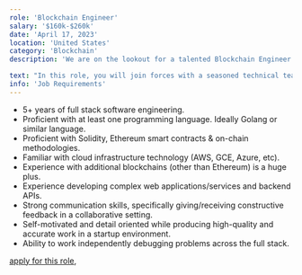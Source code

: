 ```yaml
---
role: 'Blockchain Engineer'
salary: '$160k-$260k'
date: 'April 17, 2023'
location: 'United States'
category: 'Blockchain'
description: 'We are on the lookout for a talented Blockchain Engineer to join forces with us in developing the next generation of Blockdaemon secure cross-chain services.'

text: "In this role, you will join forces with a seasoned technical team of senior engineers, all dedicated to bridging the world with blockchain technology. Together, you'll create state-of-the-art smart contracts and high-performance services, shaping the future of the industry. You will engineer and construct scalable, secure, and dependable software that leverages smart contracts and the latest on-chain innovations."
info: 'Job Requirements'
---
```


- 5+ years of full stack software engineering.
- Proficient with at least one programming language. Ideally Golang or similar language.
- Proficient with Solidity, Ethereum smart contracts & on-chain methodologies.
- Familiar with cloud infrastructure technology (AWS, GCE, Azure, etc).
- Experience with additional blockchains (other than Ethereum) is a huge plus.
- Experience developing complex web applications/services and backend APIs.
- Strong communication skills, specifically giving/receiving constructive feedback in a collaborative setting.
- Self-motivated and detail oriented while producing high-quality and accurate work in a startup environment.
- Ability to work independently debugging problems across the full stack.

[apply for this role](https://boards.greenhouse.io/blockdaemon/jobs/4859342004),
